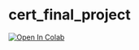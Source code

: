 # cert_final_project

[![Open In Colab](https://colab.research.google.com/assets/colab-badge.svg)](https://colab.research.google.com/github/fabsfa123/cert_final_project/MyProject.ipynb)